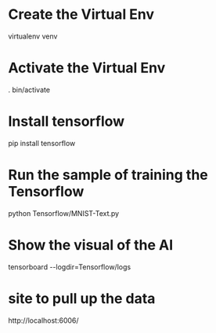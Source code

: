 # Create the Virtual Env
virtualenv venv

# Activate the Virtual Env
. bin/activate

# Install tensorflow
pip install tensorflow

# Run the sample of training the Tensorflow
python Tensorflow/MNIST-Text.py

# Show the visual of the AI
tensorboard --logdir=Tensorflow/logs

# site to pull up the data
http://localhost:6006/